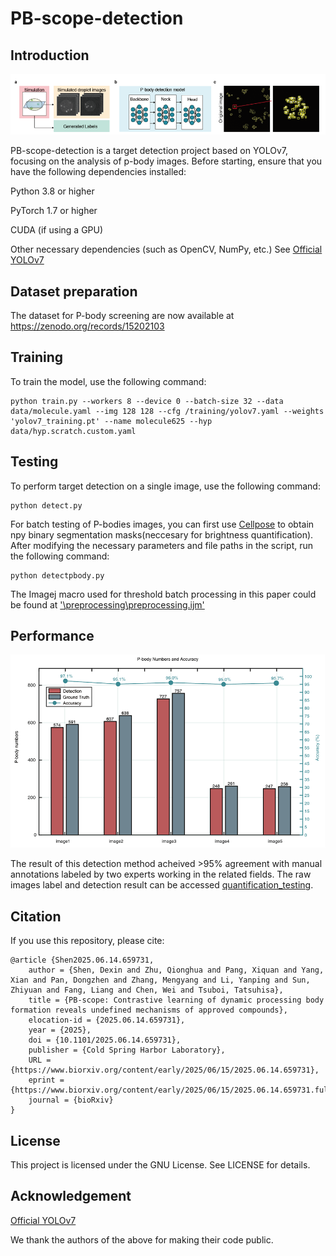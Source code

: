 # PB-scope-detection

## Introduction

![Framework of PB-scope-detection](https://github.com/todhc22skjicea/PB-scope-detection/blob/main/pb_detection/quantification_testing/PBdetection_framework.png)

PB-scope-detection is a target detection project based on YOLOv7, focusing on the analysis of p-body images. 
Before starting, ensure that you have the following dependencies installed:

Python 3.8 or higher

PyTorch 1.7 or higher

CUDA (if using a GPU)

Other necessary dependencies (such as OpenCV, NumPy, etc.)
See [Official YOLOv7](https://github.com/WongKinYiu/yolov7)

## Dataset preparation

The dataset for P-body screening are now available at https://zenodo.org/records/15202103

## Training

To train the model, use the following command:
```
python train.py --workers 8 --device 0 --batch-size 32 --data data/molecule.yaml --img 128 128 --cfg /training/yolov7.yaml --weights 'yolov7_training.pt' --name molecule625 --hyp data/hyp.scratch.custom.yaml
```

## Testing

To perform target detection on a single image, use the following command:
```
python detect.py 
```
For batch testing of P-bodies images, you can first use [Cellpose](https://github.com/MouseLand/cellpose) to obtain npy binary segmentation masks(neccesary for brightness quantification). After modifying the necessary parameters and file paths in the script, run the following command:
```
python detectpbody.py
```
The Imagej macro used for threshold batch processing in this paper could be found at ['\preprocessing\preprocessing.ijm'](https://github.com/todhc22skjicea/PB-scope-detection/tree/main/pb_detection/preprocessing)

## Performance
![Perfomance of PB-scope-detection](https://github.com/todhc22skjicea/PB-scope-detection/blob/main/pb_detection/quantification_testing/PBdetection.png)

The result of this detection method acheived >95% agreement with manual annotations labeled by two experts working in the related fields.
The raw images label and detection result can be accessed [quantification_testing](https://github.com/todhc22skjicea/PB-scope-detection/tree/main/pb_detection/quantification_testing).

## Citation
If you use this repository, please cite:
```
@article {Shen2025.06.14.659731,
	author = {Shen, Dexin and Zhu, Qionghua and Pang, Xiquan and Yang, Xian and Pan, Dongzhen and Zhang, Mengyang and Li, Yanping and Sun, Zhiyuan and Fang, Liang and Chen, Wei and Tsuboi, Tatsuhisa},
	title = {PB-scope: Contrastive learning of dynamic processing body formation reveals undefined mechanisms of approved compounds},
	elocation-id = {2025.06.14.659731},
	year = {2025},
	doi = {10.1101/2025.06.14.659731},
	publisher = {Cold Spring Harbor Laboratory},
	URL = {https://www.biorxiv.org/content/early/2025/06/15/2025.06.14.659731},
	eprint = {https://www.biorxiv.org/content/early/2025/06/15/2025.06.14.659731.full.pdf},
	journal = {bioRxiv}
}
```

## License

This project is licensed under the GNU License. See LICENSE for details.

## Acknowledgement

[Official YOLOv7](https://github.com/WongKinYiu/yolov7)

We thank the authors of the above for making their code public.
